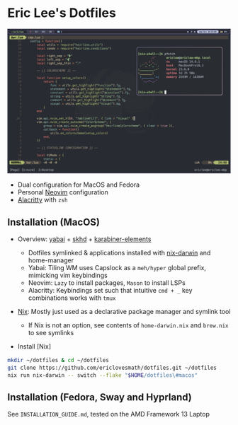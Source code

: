 # Eric Lee's Dotfiles

![Neovim Configuration](./imgs/desktop.png)

- Dual configuration for MacOS and Fedora
- Personal [Neovim](https://github.com/neovim/neovim) configuration
- [Alacritty](https://github.com/alacritty/alacritty) with `zsh`

## Installation (MacOS)

- Overview: [yabai](https://github.com/koekeishiya/yabai) + [skhd](https://github.com/koekeishiya/skhd) + [karabiner-elements](https://karabiner-elements.pqrs.org/)

    - Dotfiles symlinked & applications installed with [nix-darwin](github.com/LnL7/nix-darwin) and home-manager
    - Yabai: Tiling WM uses Capslock as a `meh/hyper` global prefix, mimicking vim keybindings
    - Neovim: `Lazy` to install packages, `Mason` to install LSPs
    - Alacritty: Keybindings set such that intuitive `cmd + _` key combinations works with `tmux`

- [Nix](https://github.com/DeterminateSystems/nix-installer): Mostly just used as a declarative package manager and symlink tool

    - If Nix is not an option, see contents of `home-darwin.nix` and `brew.nix` to see symlinks
- Install [Nix]

```bash
mkdir ~/dotfiles & cd ~/dotfiles
git clone https://github.com/ericlovesmath/dotfiles.git ~/dotfiles
nix run nix-darwin -- switch --flake "$HOME/dotfiles\#macos"
```

## Installation (Fedora, Sway and Hyprland)

See `INSTALLATION_GUIDE.md`, tested on the AMD Framework 13 Laptop
